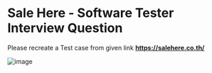 # Sale Here - Software Tester Interview Question

Please recreate a Test case from given link **https://salehere.co.th/**

![image](https://img.salehere.co.th/p/1200x0/2023/10/26/s19i3fn8f7du.jpg)
